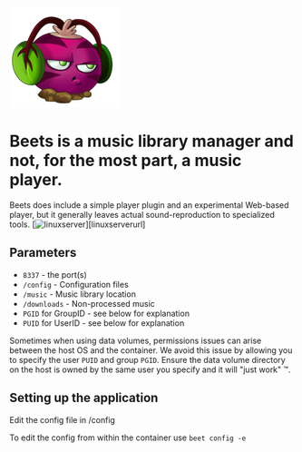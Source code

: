 [appurl]: http://beets.io/
[![beets](https://raw.githubusercontent.com/linuxserver/docker-templates/master/linuxserver.io/img/beets-icon.png)][appurl]

# Beets is a music library manager and not, for the most part, a music player.

Beets does include a simple player plugin and an experimental Web-based player, but it generally leaves actual sound-reproduction to specialized tools. [![linuxserver](https://raw.githubusercontent.com/linuxserver/docker-templates/master/linuxserver.io/img/linuxserver_medium.png)][linuxserverurl]

## Parameters

* `8337` - the port(s)
* `/config` - Configuration files
* `/music` - Music library location
* `/downloads` - Non-processed music
* `PGID` for GroupID - see below for explanation
* `PUID` for UserID - see below for explanation

Sometimes when using data volumes, permissions issues can arise between the host OS and the container. We avoid this issue by allowing you to specify the user `PUID` and group `PGID`. Ensure the data volume directory on the host is owned by the same user you specify and it will "just work" ™.

## Setting up the application 

Edit the config file in /config

To edit the config from within the container use `beet config -e`
